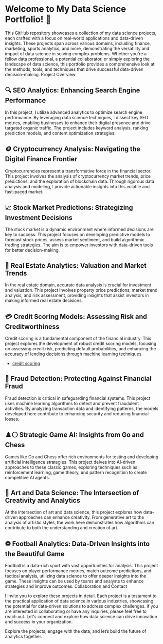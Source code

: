 # Welcome to My Data Science Portfolio! 🚀

This GitHub repository showcases a collection of my data science projects, each crafted with a focus on real-world applications and data-driven insights. These projects span across various domains, including finance, marketing, sports analytics, and more, demonstrating the versatility and impact of data science in solving complex problems. Whether you're a fellow data professional, a potential collaborator, or simply exploring the landscape of data science, this portfolio provides a comprehensive look at the methods, tools, and techniques that drive successful data-driven decision-making.
Project Overview

## 🔍 SEO Analytics: Enhancing Search Engine Performance

In this project, I utilize advanced analytics to optimize search engine performance. By leveraging data science techniques, I dissect key SEO metrics, enabling businesses to enhance their digital presence and drive targeted organic traffic. The project includes keyword analysis, ranking prediction models, and content optimization strategies.


## 🪙 Cryptocurrency Analysis: Navigating the Digital Finance Frontier

Cryptocurrencies represent a transformative force in the financial sector. This project involves the analysis of cryptocurrency market trends, price predictions, and the exploration of blockchain data. Through rigorous data analysis and modeling, I provide actionable insights into this volatile and fast-paced market.


## 📈 Stock Market Predictions: Strategizing Investment Decisions

The stock market is a dynamic environment where informed decisions are key to success. This project focuses on developing predictive models to forecast stock prices, assess market sentiment, and build algorithmic trading strategies. The aim is to empower investors with data-driven tools for better decision-making.


## 🏡 Real Estate Analytics: Valuation and Market Trends

In the real estate domain, accurate data analysis is crucial for investment and valuation. This project involves property price predictions, market trend analysis, and risk assessment, providing insights that assist investors in making informed real estate decisions.


## 💳 Credit Scoring Models: Assessing Risk and Creditworthiness

Credit scoring is a fundamental component of the financial industry. This project explores the development of robust credit scoring models, focusing on assessing credit risk, predicting default probabilities, and enhancing the accuracy of lending decisions through machine learning techniques.
* [credit scoring](https://github.com/DanLeds/Data-Science-Projects/tree/master/Scoring%20Credit)

  
## 🚨 Fraud Detection: Protecting Against Financial Fraud

Fraud detection is critical in safeguarding financial systems. This project uses machine learning algorithms to detect and prevent fraudulent activities. By analyzing transaction data and identifying patterns, the models developed here contribute to enhancing security and reducing financial losses.


## ♟️⚪ Strategic Game AI: Insights from Go and Chess

Games like Go and Chess offer rich environments for testing and developing artificial intelligence strategies. This project delves into AI-driven approaches to these classic games, exploring techniques such as reinforcement learning, game theory, and pattern recognition to create competitive AI agents.


## 🎨 Art and Data Science: The Intersection of Creativity and Analytics

At the intersection of art and data science, this project explores how data-driven approaches can enhance creativity. From generative art to the analysis of artistic styles, the work here demonstrates how algorithms can contribute to both the understanding and creation of art.


## ⚽ Football Analytics: Data-Driven Insights into the Beautiful Game

Football is a data-rich sport with vast opportunities for analysis. This project focuses on player performance metrics, match outcome predictions, and tactical analysis, utilizing data science to offer deeper insights into the game. These insights can be used by teams and analysts to enhance strategies and improve outcomes.
Collaboration and Contact



I invite you to explore these projects in detail. Each project is a testament to the practical application of data science in various industries, showcasing the potential for data-driven solutions to address complex challenges. If you are interested in collaborating or have any inquiries, please feel free to reach out. Let's connect and explore how data science can drive innovation and success in your organization.

Explore the projects, engage with the data, and let’s build the future of analytics together.
